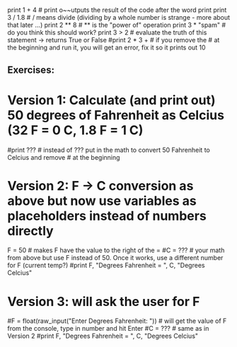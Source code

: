 # 

print 1 + 4 # print o~~utputs the result of the code after the word print
print 3 / 1.8 # / means divide (dividing by a whole number is strange - more about that later ...)
print 2 ** 8 # ** is the "power of" operation
print 3 * "spam" # do you think this should work?
print 3 > 2 # evaluate the truth of this statement -> returns True or False
#print 2 * 3 + # if you remove the # at the beginning and run it, you will get an error, fix it so it prints out 10

## Exercises:

# Version 1: Calculate (and print out) 50 degrees of Fahrenheit as Celcius (32 F  = 0 C, 1.8 F = 1 C)
#print ??? # instead of ??? put in the math to convert 50 Fahrenheit to Celcius and remove # at the beginning

# Version 2: F -> C conversion as above but now use variables as placeholders instead of numbers directly
F = 50 # makes F have the value to the right of the =
#C = ??? # your math from above but use F instead of 50. Once it works, use a different number for F (current temp?)
#print F, "Degrees Fahrenheit  = ", C, "Degrees Celcius"

# Version 3: will ask the user for F 
#F = float(raw_input("Enter Degrees Fahrenheit: ")) # will get the value of F from the console, type in number and hit Enter
#C = ??? # same as in Version 2
#print F, "Degrees Fahrenheit  = ", C, "Degrees Celcius"
